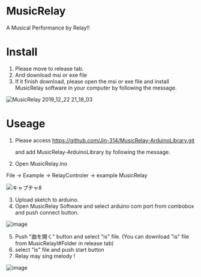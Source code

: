 # MusicRelay
A Musical Performance by Relay!!
# Install
1. Please move to release tab.
2. And download msi or exe file
3. If it finish download, please open the msi or exe file and install MusicRelay software in your computer by following the message.

![MusicRelay 2019_12_22 21_18_03](https://user-images.githubusercontent.com/58265068/71321686-abc0fa00-2500-11ea-80d4-66d2898c915c.png)

# Useage
1. Please access https://github.com/Jin-314/MusicRelay-ArduinoLibrary.git 

   and add MusicRelay-ArduinoLibrary by following the message.
2. Open MusicRelay.ino

File -> Example -> RelayControler -> example MusicRelay

![キャプチャ8](https://user-images.githubusercontent.com/58265068/71321967-e331a580-2504-11ea-93db-273dc86d16ad.PNG)

3. Upload sketch to arduino.
4. Open MusicRelay Software and select arduino com port from combobox and push connect button.

![image](https://user-images.githubusercontent.com/58265068/71321888-b204a580-2503-11ea-9b65-50189367f276.png)

5. Push "曲を開く" button and select "is" file. (You can download "is" file from MusicRelayI#Folder in release tab)
6. select "is" file and push start button
7. Relay may sing melody !

![image](https://user-images.githubusercontent.com/58265068/71322436-d912a580-250a-11ea-8bf5-37d13c4acb15.png)
